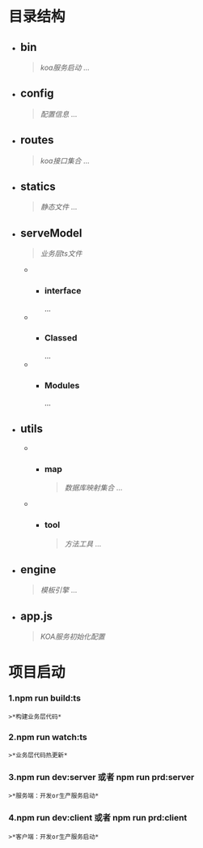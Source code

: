 
# 目录结构
* ## bin	  
	>*koa服务启动*
    ... 
* ## config   
	>*配置信息*
    ...
* ## routes     
	>*koa接口集合*
    ...
* ## statics   
	>*静态文件*
    ...
* ## serveModel    
	>*业务层ts文件*
    * * ### interface
        ...
    * * ### Classed
        ...
    * * ### Modules
        ...
* ## utils  
    * * ### map  
		>*数据库映射集合*
        ...
    * * ### tool  
		>*方法工具*
        ...
* ## engine  
	>*模板引擎*
    ...
* ## app.js  
	>*KOA服务初始化配置*

# 项目启动
 ### 1.npm run build:ts  
	>*构建业务层代码*
 ### 2.npm run watch:ts  
	>*业务层代码热更新*
 ### 3.npm run dev:server 或者 npm run prd:server  
	>*服务端：开发or生产服务启动*
 ### 4.npm run dev:client 或者 npm run prd:client  
	>*客户端：开发or生产服务启动*


